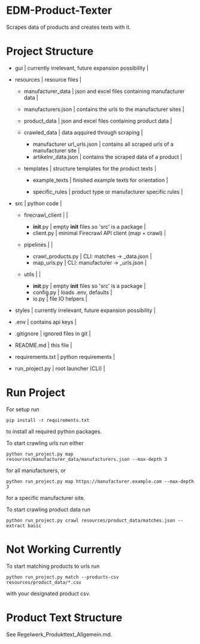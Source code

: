 # EDM-Product-Texter
Scrapes data of products and creates texts with it.

# Project Structure

- gui | currently irrelevant, future expansion possibility |

- resources                             | resource files |
   - manufacturer_data                  | json and excel files containing manufacturer data |
    - manufacturers.json                | contains the urls to the manufacturer sites |

    - product_data                      | json and excel files containing product data |

    - crawled_data                      | data aqquired through scraping |
        - manufacturer url_urls.json    | contains all scraped urls of a manufacturer site |
        - artikelnr_data.json           | contains the scraped data of a product |

    - templates                         | structure templates for the product texts |
        - example_texts                 | finished example texts for orientation |

        - specific_rules                | product type or manufacturer specific rules |

- src                                   | python code |
    - firecrawl_client                  | |
        - __init__.py                   | empty __init__ files so 'src' is a package |
        - client.py                     | minimal Firecrawl API client (map + crawl) |
    
    - pipelines                         | |
        - crawl_products.py             | CLI: matches → <artikelnr>_data.json |
        - map_urls.py                   | CLI: manufacturer → <manufacturer>_urls.json |

    - utils                             | |
        - __init__.py                   | empty __init__ files so 'src' is a package |
        - config.py                     | loads .env, defaults |
        - io.py                         | file IO helpers |

- styles                                | currently irrelevant, future expansion possibility |

- .env                                  | contains api keys |
- .gitignore                            | ignored files in git |
- README.md                             | this file |
- requirements.txt                      | python requirements |
- run_project.py                        | root launcher (CLI) |

# Run Project

For setup run

    pip install -r requirements.txt

to install all required python packages.

To start crawling urls run either

    python run_project.py map resources/manufacturer_data/manufacturers.json --max-depth 3

for all manufacturers, or

    python run_project.py map https://manufacturer.example.com --max-depth 3

for a specific manufacturer site.

To start crawling product data run

    python run_project.py crawl resources/product_data/matches.json --extract basic

# Not Working Currently

To start matching products to urls run

    python run_project.py match --products-csv resources/product_data/*.csv

with your designated product csv.

# Product Text Structure 

See Regelwerk_Produkttext_Allgemein.md.
